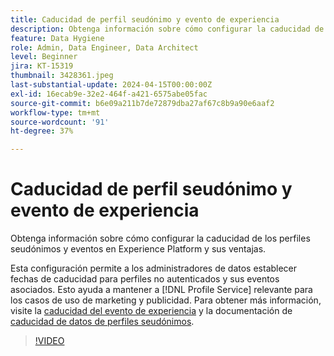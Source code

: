 ```yaml
---
title: Caducidad de perfil seudónimo y evento de experiencia
description: Obtenga información sobre cómo configurar la caducidad de los perfiles seudónimos y eventos en Experience Platform y sus ventajas.
feature: Data Hygiene
role: Admin, Data Engineer, Data Architect
level: Beginner
jira: KT-15319
thumbnail: 3428361.jpeg
last-substantial-update: 2024-04-15T00:00:00Z
exl-id: 16ecab9e-32e2-464f-a421-6575abe05fac
source-git-commit: b6e09a211b7de72879dba27af67c8b9a90e6aaf2
workflow-type: tm+mt
source-wordcount: '91'
ht-degree: 37%

---
```


# Caducidad de perfil seudónimo y evento de experiencia

Obtenga información sobre cómo configurar la caducidad de los perfiles seudónimos y eventos en Experience Platform y sus ventajas.

Esta configuración permite a los administradores de datos establecer fechas de caducidad para perfiles no autenticados y sus eventos asociados. Esto ayuda a mantener a [!DNL Profile Service] relevante para los casos de uso de marketing y publicidad. Para obtener más información, visite la [caducidad del evento de experiencia](https://experienceleague.adobe.com/en/docs/experience-platform/profile/event-expirations) y la documentación de [caducidad de datos de perfiles seudónimos](https://experienceleague.adobe.com/en/docs/experience-platform/profile/event-expirations).


>[!VIDEO](https://video.tv.adobe.com/v/3428361?learn=on)
